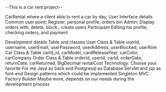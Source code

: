 --This is a car rent project--

CarRental where a client able to rent a car by day, 
User Interface details
Common user point;
Register, personal profile, orders bin 
Admin;
Display orders with, delete, block , create users
Participant
Editing his profile, checking orders, and payment

Development details
Table and classes
User  Class & Table
	userId, username,  userEmail,  userPassword,  userAddress,  userBlocked, userRole
Car Class & Table
	carId_id,  carModel,  cardReleaseYear,  carColor,  carCompany
Order Class & Table
orderId,  userId, carId,  orderDate,  returnDate,  carReturned, BigDecimal rentalCost
Technology:
Choose your favorite 
For me
 Java as back end
Postgresql as Database
Servlet and jsp as font-end
Design patterns which could be implemented
Singleton
MVC
Factory
Builder
Maybe more, depends on our needs during the development process
